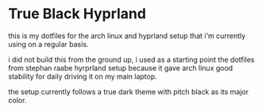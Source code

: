 # True Black Hyprland

this is my dotfiles for the arch linux and hyprland setup that i'm currently using on a regular basis.

i did not build this from the ground up, i used as a starting point the dotfiles from stephan raabe hyrprland setup
because it gave arch linux good stability for daily driving it on my main laptop.

the setup currently follows a true dark theme with pitch black as its major color.


